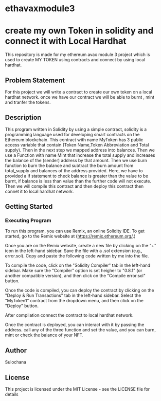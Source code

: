 # ethavaxmodule3
# create my own Token in solidity and connect it with Local Hardhat
This repository is made for my ethereum avax module 3 project which is used to create MY TOKEN using contracts and connect by using local hardhat.

## Problem Statement
For this project we will write a contract to create our own token on a local hardhat network. once we have our contract we will be able to burnt , mint and tranfer the tokens. 


## Description
This program  written in Solidity by using a simple contract, solidity is  a programming language used for developing smart contracts on the Ethereum blockchain.
This contract with name MyToken has 3 public access variable that contain (Token Name,Token Abbreviation and Total supply).
Then in the next step  we mapped address into balances.
Then we use a Function with name Mint that increase the total supply and  increases the balance of the (sender) address by that amount.
Then we use  burn function to burn the balance and subtract the burn amount from total_supply and balances of the address provided.
Here,  we  have to provided a if statement to check balance is greater than the value to be burnt, if balance is less than value than the further code will not execute.
Then we will compile this contract and then deploy this contract then connet it to local hardhat network.




## Getting Started

### Executing Program

To run this program, you can use Remix, an online Solidity IDE. To get started, go to the Remix website at (https://remix.ethereum.org/.)

Once you are on the Remix website, create a new file by clicking on the "+" icon in the left-hand sidebar. Save the file with a .sol extension (e.g., error.sol). Copy and paste the following code written by me into the file.

To compile the code, click on the "Solidity Compiler" tab in the left-hand sidebar. Make sure the "Compiler" option is set heigher to "0.8.1" (or another compatible version), and then click on the "Compile error.sol" button.

Once the code is compiled, you can deploy the contract by clicking on the "Deploy & Run Transactions" tab in the left-hand sidebar. Select the "MyToken1" contract from the dropdown menu, and then click on the "Deploy" button.

After compilation connect the contract to local hardhat network.

Once the contract is deployed, you can interact with it by passing the address. call any of the three function and set the value, and you can burn, mint or check the balance of your NFT.

## Author

Sulochana

## License

This project is licensed under the MIT License - see the LICENSE file for details
